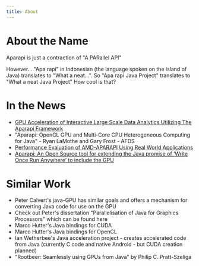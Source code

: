 ```yaml
---
title: About
---
```


# About the Name

Aparapi is just a contraction of "A PARallel API"

However... "Apa rapi" in Indonesian (the language spoken on the island of Java) translates to "What a neat...". So "Apa rapi Java Project" translates to "What a neat Java Project" How cool is that?

# In the News

* [GPU Acceleration of Interactive Large Scale Data Analytics Utilizing The Aparapi Framework](http://docplayer.net/4108807-Cloud-computing-cc-session-session-title-speaker-cc-4022.html)
* "Aparapi: OpenCL GPU and Multi-Core CPU Heterogeneous Computing for Java" - Ryan LaMothe and Gary Frost - AFDS
* [Performance Evaluation of AMD-APARAPI Using Real World Applications](https://youtu.be/o0ZYz9lrp_Y)
* [Aparapi: An Open Source tool for extending the Java promise of ‘Write Once Run Anywhere’ to include the GPU](http://conferences.oreilly.com/oscon/oscon2012/public/schedule/detail/23434)

# Similar Work

* Peter Calvert's java-GPU has similar goals and offers a mechanism for converting Java code for use on the GPU
* Check out Peter's dissertation "Parallelisation of Java for Graphics Processors" which can be found here
* Marco Hutter's Java bindings for CUDA
* Marco Hutter's Java bindings for OpenCL
* Ian Wetherbee's Java acceleration project - creates accelerated code from Java (currently C code and native Android - but CUDA creation planned)
* "Rootbeer: Seamlessly using GPUs from Java" by Philip C. Pratt-Szeliga